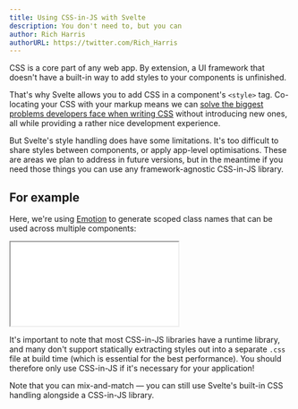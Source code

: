 ```yaml
---
title: Using CSS-in-JS with Svelte
description: You don't need to, but you can
author: Rich Harris
authorURL: https://twitter.com/Rich_Harris
---
```


CSS is a core part of any web app. By extension, a UI framework that doesn't have a built-in way to add styles to your components is unfinished.

That's why Svelte allows you to add CSS in a component's `<style>` tag. Co-locating your CSS with your markup means we can [solve the biggest problems developers face when writing CSS](/blog/the-zen-of-just-writing-css) without introducing new ones, all while providing a rather nice development experience.

But Svelte's style handling does have some limitations. It's too difficult to share styles between components, or apply app-level optimisations. These are areas we plan to address in future versions, but in the meantime if you need those things you can use any framework-agnostic CSS-in-JS library.

## For example

Here, we're using [Emotion](https://emotion.sh) to generate scoped class names that can be used across multiple components:

<div class="max">
	<iframe
		title="Aphrodite example"
		src="/repl/embed?example=blog-svelte-css-in-js"
		scrolling="no"
	></iframe>
</div>

It's important to note that most CSS-in-JS libraries have a runtime library, and many don't support statically extracting styles out into a separate <code>.css</code> file at build time (which is essential for the best performance). You should therefore only use CSS-in-JS if it's necessary for your application!

Note that you can mix-and-match — you can still use Svelte's built-in CSS handling alongside a CSS-in-JS library.
